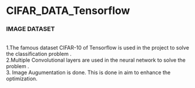 # CIFAR_DATA_Tensorflow

### IMAGE DATASET

<br> 1.The famous dataset CIFAR-10 of Tensorflow is used in the project to solve the classification problem .
<br> 2.Multiple Convolutional layers are used in the neural network to solve the problem .
<br> 3. Image Augumentation is done. This is done in aim to enhance the optimization.

